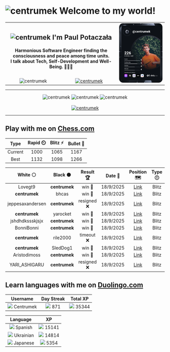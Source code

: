<h1>
  <img
    src="https://emojis.slackmojis.com/emojis/images/1531849430/4246/blob-sunglasses.gif"
    width="30"
    alt="centrumek"
  />
  Welcome to my world!
</h1>

<table>
  <tbody>
    <tr>
      <td align="center" width="70%" colspan="2">
        <h2>
          <img
            src="https://raw.githubusercontent.com/MartinHeinz/MartinHeinz/master/wave.gif"
            width="30px"
            alt="centrumek"
          />
          I'm Paul Potaczała
        </h2>
        <h4>
          Harmonious Software Engineer finding the consciousness and peace among time units.
          <br/>
          I talk about Tech, Self-Development and Well-Being. 🌿🧘🚀
        </h4>
      </td>
      <td width="30%" rowspan="2">
        <a href="https://app.daily.dev/centrumek">
          <img
            src="./devcard.svg"
            alt="centrumek"
          />
        </a>
      </td>
    </tr>
    <tr align="center">
      <td>
        <img
          src="https://komarev.com/ghpvc/?username=centrumek&label=visitors&color=0e75b6&style=flat"
          alt="centrumek"
        >
      </td>
      <td>
        <a href="https://stackoverflow.com/users/14496012/centrumek">
          <img
            src="https://stackoverflow.com/users/flair/14496012.png?theme=dark"
            alt="centrumek"
          >
        </a>
      </td>
    </tr>
  </tbody>
</table>

---
<div align="center">
  <img 
    src="https://github-readme-stats.vercel.app/api?username=centrumek&show_icons=true&count_private=true&theme=dark&hide_border=true&hide=issues,contribs&bg_color=00000000"
    alt="centrumek"
  />
  <img
    src="https://github-readme-stats.vercel.app/api/top-langs/?username=centrumek&layout=compact&hide_border=true&theme=dark&bg_color=00000000&langs_count=6&exclude_repo=air-statistic-app"
    alt="centrumek"
  />
  <img 
    src="https://github-readme-streak-stats.herokuapp.com?user=centrumek&theme=dark&hide_border=true&background=FFFFFF00"
    alt="centrumek"
  />
  <br/>
  <br/>
  <a href="https://www.buymeacoffee.com/centrumek">
    <img
      src="https://cdn.buymeacoffee.com/buttons/v2/default-orange.png"
      height="50"
      width="210"
      alt="centrumek"
    />
  </a>
</div>

---

## Play with me on [Chess.com](https://www.chess.com/member/centrumek)

<div align="center">
<!--START_SECTION:chessStats-->
<!-- Automatically generated with https://github.com/Balastrong/chess-stats-action -->

| Type | Rapid ⏲️ | Blitz ⚡ | Bullet 🔫 |
|:---:|:---:|:---:|:---:|
| Current | 1000 | 1065 | 1167 |
| Best | 1132 | 1098 | 1266 |

| White ⚪ | Black ⚫ | Result 🏆 | Date 📅 | Position 🗺️ | Type 🕕 |
|:---:|:---:|:---:|:---:|:---:|:---:|
| Lovegt9 | **centrumek** | win 🥇 | 18/9/2025 | <a href="http://www.ee.unb.ca/cgi-bin/tervo/fen.pl?select=r1b2bnr/ppp1knpp/5p2/7B/4P3/8/PPP3PP/RNB2RK1 w - - 0 13">Link</a> | Blitz |
| **centrumek** | bhcas | win 🥇 | 18/9/2025 | <a href="http://www.ee.unb.ca/cgi-bin/tervo/fen.pl?select=8/8/2p5/P2p1K2/1k3P2/5r2/7R/8 b - - 0 44">Link</a> | Blitz |
| jeppesaxandersen | **centrumek** | resigned ❌ | 18/9/2025 | <a href="http://www.ee.unb.ca/cgi-bin/tervo/fen.pl?select=8/ppk1R1b1/2p2pbp/8/2BP4/2N5/PP3PPP/6K1 b - - 3 24">Link</a> | Blitz |
| **centrumek** | yarocket | win 🥇 | 18/9/2025 | <a href="http://www.ee.unb.ca/cgi-bin/tervo/fen.pl?select=r7/k3n1pp/1Q6/P3P3/8/3K4/6PP/8 b - - 1 38">Link</a> | Blitz |
| jshdhdkssskjsjx | **centrumek** | win 🥇 | 18/9/2025 | <a href="http://www.ee.unb.ca/cgi-bin/tervo/fen.pl?select=2kr4/1p2b3/p2p1n1q/2p4p/4P3/P1BP4/1PP2PpP/3K2R1 w - - 0 26">Link</a> | Blitz |
| BonniBonni | **centrumek** | win 🥇 | 18/9/2025 | <a href="http://www.ee.unb.ca/cgi-bin/tervo/fen.pl?select=8/8/8/p1p1k3/1pPp4/1P6/3K4/8 w - a6 0 54">Link</a> | Blitz |
| **centrumek** | rile2000 | timeout ❌ | 18/9/2025 | <a href="http://www.ee.unb.ca/cgi-bin/tervo/fen.pl?select=3r2k1/p4pp1/3q4/3Pp3/3bP3/KN6/P7/1R2N3 w - - 3 36">Link</a> | Blitz |
| **centrumek** | SledDog1 | win 🥇 | 18/9/2025 | <a href="http://www.ee.unb.ca/cgi-bin/tervo/fen.pl?select=1r4k1/ppR2p1p/4p1p1/1P1p4/q7/5P1P/4Q1P1/7K b - - 4 26">Link</a> | Blitz |
| Aristodimoss | **centrumek** | win 🥇 | 18/9/2025 | <a href="http://www.ee.unb.ca/cgi-bin/tervo/fen.pl?select=r7/p5p1/2R1pk1p/8/5r2/8/1P3PPP/4q1K1 w - - 0 27">Link</a> | Blitz |
| YARI_ASHIGARU | **centrumek** | resigned ❌ | 18/9/2025 | <a href="http://www.ee.unb.ca/cgi-bin/tervo/fen.pl?select=rnbqkbnr/pppppppp/8/8/3P4/8/PPP1PPPP/RNBQKBNR b KQkq d3 0 1">Link</a> | Blitz |

<!--END_SECTION:chessStats-->
</div>

## Learn languages with me on [Duolingo.com](https://www.duolingo.com/profile/Centrumek)

<div align="center">
<!--START_SECTION:duolingoStats-->
<!-- Automatically generated with https://github.com/centrumek/duolingo-readme-stats-->

| Username | Day Streak | Total XP |
|:---:|:---:|:---:|
| <img src="https://raw.githubusercontent.com/centrumek/duolingo-readme-stats/main/assets/duolingo.png" height="12"> Centrumek | <img src="https://raw.githubusercontent.com/centrumek/duolingo-readme-stats/main/assets/streakactive.svg" height="12"> 871 | <img src="https://raw.githubusercontent.com/centrumek/duolingo-readme-stats/main/assets/xp.svg" height="12"> 35344 |

| Language | XP |
|:---:|:---:|
| <img src="https://raw.githubusercontent.com/centrumek/duolingo-readme-stats/main/assets/langs/spanish.svg" height="12"> Spanish | <img src="https://raw.githubusercontent.com/centrumek/duolingo-readme-stats/main/assets/xp.svg" height="12"> 15141 |
| <img src="https://raw.githubusercontent.com/centrumek/duolingo-readme-stats/main/assets/langs/ukrainian.svg" height="12"> Ukrainian | <img src="https://raw.githubusercontent.com/centrumek/duolingo-readme-stats/main/assets/xp.svg" height="12"> 14814 |
| <img src="https://raw.githubusercontent.com/centrumek/duolingo-readme-stats/main/assets/langs/japanese.svg" height="12"> Japanese | <img src="https://raw.githubusercontent.com/centrumek/duolingo-readme-stats/main/assets/xp.svg" height="12"> 5354 |

<!--END_SECTION:duolingoStats-->
</div>
<!--
**centrumek/centrumek** is a ✨ _special_ ✨ repository because its `README.md` (this file) appears on your GitHub profile.

Here are some ideas to get you started:

- 🔭 I’m currently working on ...
- 🌱 I’m currently learning ...
- 👯 I’m looking to collaborate on ...
- 🤔 I’m looking for help with ...
- 💬 Ask me about ...
- 📫 How to reach me: ...
- 😄 Pronouns: ...
- ⚡ Fun fact: ...
-->
